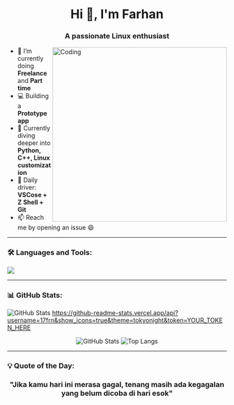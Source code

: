 <h1 align="center">Hi 👋, I'm Farhan</h1>
<h3 align="center">A passionate Linux enthusiast</h3>

<img align="right" alt="Coding" width="400" src="https://cdn.dribbble.com/users/1162077/screenshots/3848914/programmer.gif" />

- 🔭 I’m currently doing **Freelance** and **Part time**
- 💻 Building a **Prototype app**
- 🧠 Currently diving deeper into **Python, C++, Linux customization**
- 🔧 Daily driver: **VSCose + Z Shell + Git**
- 📫 Reach me by opening an issue 😄

---

### 🛠️ Languages and Tools:
<p align="left">
  <img src="https://skillicons.dev/icons?i=linux,bash,python,cpp,vscode,neovim,github" />
</p>

---

### 📊 GitHub Stats:
![GitHub Stats](https://github-readme-stats.vercel.app/api?username=17frn&show_icons=true&theme=tokyonight&cache_seconds=1800)
https://github-readme-stats.vercel.app/api?username=17frn&show_icons=true&theme=tokyonight&token=YOUR_TOKEN_HERE

<p align="center">
  <img src="https://github-readme-stats.vercel.app/api?username=17frn&show_icons=true&theme=tokyonight" alt="GitHub Stats" />
  <img src="https://github-readme-stats.vercel.app/api/top-langs/?username=17frn&layout=compact&theme=tokyonight" alt="Top Langs" />
</p>


---

### 💡 Quote of the Day:
<h3 align="center">
  <p>"Jika kamu hari ini merasa gagal, tenang masih ada kegagalan yang belum dicoba di hari esok"</p>
</h3>

